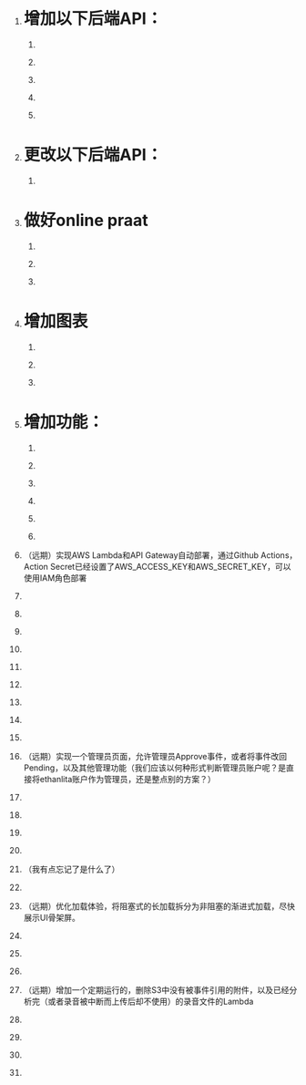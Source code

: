 1. # 增加以下后端API：
    1. ~~~查询用户信息API（私有）（已解决）~~~
    2. ~~~查询用户信息API（公用，仅返回公开数据）（已解决）~~~
    3. ~~~编辑用户信息API（私有）（已解决）~~~
    4. ~~~新用户资料完善API（私有）（已解决）~~~
    5. ~~~Gemini代理API（私有）：前端尽量请求逻辑不变，API只是转发带个Key，用来保护Key不泄露（已解决）~~~
2. # 更改以下后端API：
    1. ~~~用于PublicDashboard的all-events API不返回姓名不公开的用户的名字（以“（非公开）”替代）（已解决）~~~
3. # 做好online praat
   1. ~~~详细要求参照online_praat_plan.md（已解决）~~
   2. ~~~细化设计参照online_praat_detailed_plan.md（已解决）~~
   3. ~~~开发计划参照online_praat_development_plan.md（已解决）~~~
4. # 增加图表
    1. ~~~图表增加非仅训练的数据图表（以第一次训练为第0天对齐对齐）（已解决）~~
    2. ~~~图表增加增加无VFS、无训练的图表（以第一次事件为第0天对齐）（已解决）~~
    3. ~~~VFS图表增加Groupby功能，包括只显示某医生，或者某种手术方法（已解决）~~
5. # 增加功能：
    1. ~~~新用户引导和信息完善（已解决）~~
    2. ~~~头像显示 （已解决）~~
    3. ~~~PublicDashboard，用户卡片显示公开事件完整信息（已解决）~~~
    4. ~~~PublicDashboard，用户卡片显示公开资料（已解决）~~~
    5. ~~~个人页面中增加用户信息查看和修改（内置信息（已解决），cognito登录信息（已解决））~~
    6. ~~~PublicDashboard，用户列表里正常显示用户的展示名字（这里不判断是否公开，因为Lambda函数会解决这个问题）（已解决）~~~
6. （远期）实现AWS Lambda和API Gateway自动部署，通过Github Actions，Action Secret已经设置了AWS_ACCESS_KEY和AWS_SECRET_KEY，可以使用IAM角色部署
7. ~~~修复PublicDashboard的间距问题（左右上方均没有间距）（已解决）~~
8. ~~~修复Mypage的间距问题（屏幕在640px-1200px宽度下左右无边距，上方无边距）（已解决）~~
9. ~~~登录后上方头像不是用户头像（用户没有头像时则根据用户名首字母生成一个）（已解决）~~
10. ~~~登录后上方header应该显示用户nickname（使用Cognito管理的），而不是username（已解决）~~~
11. ~~~Mypage里“欢迎，username”，应该将“用户”改为用户的nickname（来自Cognito）（已解决）~~~
12. ~~~登录后访问"https://vfs-tracker.app/"时Timeline.jsx组件没有显示，页面状态仍然和登录前一样 （已解决）~~
13. ~~~Timeline.jsx里面还是会出现示例数据 查找来源 （已解决）~~
14. ~~~Timeline.jsx上方的间距不足（已解决）~~
15. ~~~实现一个Lambda函数，自动Approve事件（规则：非医院测试事件一律自动Approve，医院测试事件调用Gemini，审查附件的内容-应该是嗓音测试报告的照片-是否和用户的输入相符）（已解决）~~~
16. （远期）实现一个管理员页面，允许管理员Approve事件，或者将事件改回Pending，以及其他管理功能（我们应该以何种形式判断管理员账户呢？是直接将ethanlita账户作为管理员，还是整点别的方案？）
17. ~~~EventManager.jsx中无法正常管理事件，事件的删除没有真的实现（已解决）~~
18. ~~~EventManager.jsx和AddEvent.jsx左上角的返回按钮，增加一点间距（已解决）~~~
19. ~~~Profile.jsx左上角加一个返回按钮，样式同EventManager.jsx和AddEvent.jsx（已解决）~~~
20. ~~~确保现在所有的组件都会从AuthContext，以符合Amplify v6的标准方法获取用户数据，而不是从别的奇怪的地方获取用户数据（已解决）~~~
21. （我有点忘记了是什么了）
22. ~~~深层链接失效了（已解决）~~~
23. （远期）优化加载体验，将阻塞式的长加载拆分为非阻塞的渐进式加载，尽快展示UI骨架屏。
24. ~~~上传文件时的类型判定和支持多文件（已解决）~~~
25. ~~~事件删除后，在s3里把对应的附件也删掉（已解决）~~~
26. ~~~Gemini自动审核有问题，Cloudwatch log见多模态上传失败（已完成）~~~
27. （远期）增加一个定期运行的，删除S3中没有被事件引用的附件，以及已经分析完（或者录音被中断而上传后却不使用）的录音文件的Lambda
28. ~~~Gemini鼓励语的修复(现在Gemini似乎只会收到空的Prompt，不知道是前端还是代理请求Lambda函数问题)，并且为其加入知识库，让Gemini根据知识库给出更加有针对性的分析。（已解决）~~~
29. ~~~退出登录后登录其他账户，页面上方的头像和nickname仍是之前登录的用户的（已解决）~~~
30. ~~~PDF报告图表中的中文字符无法正常显示（已解决）~~~
31. ~~~目前分析器保存的事件数据中，基频是元音发音时的基频，并不能很好地反映说话时的情况。让我们将这一基频改为自由发言部分的基频平均值。（已解决）~~~
